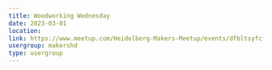 ```yaml
---
title: Woodworking Wednesday
date: 2023-03-01
location: 
link: https://www.meetup.com/Heidelberg-Makers-Meetup/events/dfbltsyfcfbcb/
usergroup: makershd
type: usergroup
---
```

